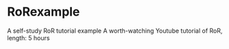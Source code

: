 # RoRexample
A self-study RoR tutorial example
A worth-watching Youtube tutorial of RoR, length: 5 hours
